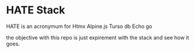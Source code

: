 # HATE Stack

HATE is an acronymum for
Htmx
Alpine.js
Turso db
Echo go

the objective with this repo is just expirement with the stack and see how it goes.
